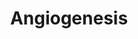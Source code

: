 ---
annotations:
- id: PW:0000650
  parent: signaling pathway
  type: Pathway Ontology
  value: signaling pathway pertinent to development
authors:
- Mkutmon
description: This pathway is a concise and simplified version of the basic proteins
  involved in angiogenesis. The proces is regulated by hyopoxia, which results in
  the transcription of eg. VEGF1, FGF2, PDGFbeta, MMP9, MMP2 and Ang1. These proteins
  bind to their receptors and by doing this they initiate different pathways that
  result in vessel formation.
last-edited: 2015-06-30
organisms:
- Bos taurus
redirect_from:
- /index.php/Pathway:WP3184
- /instance/WP3184
revision: null
schema-jsonld:
- '@context': https://schema.org/
  '@id': https://wikipathways.github.io/pathways/WP3184.html
  '@type': Dataset
  creator:
    '@type': Organization
    name: WikiPathways
  description: This pathway is a concise and simplified version of the basic proteins
    involved in angiogenesis. The proces is regulated by hyopoxia, which results in
    the transcription of eg. VEGF1, FGF2, PDGFbeta, MMP9, MMP2 and Ang1. These proteins
    bind to their receptors and by doing this they initiate different pathways that
    result in vessel formation.
  keywords:
  - AKT1
  - ANGPT1
  - ARNT
  - CREBBP
  - FGF2
  - FGFR2
  - FLT1
  - HIF1A
  - KDR
  - MAPK1
  - MAPK14
  - MMP9
  - NOS3
  - PDGFB
  - PDGFRA
  - PIK3CA
  - PLCG1
  - PTK2
  - SMAD1
  - SRC
  - TEK
  - TIMP2
  - TIMP3
  - VEGFA
  license: CC0
  name: Angiogenesis
seo: CreativeWork
title: Angiogenesis
wpid: WP3184
---